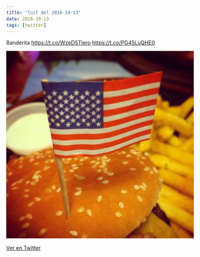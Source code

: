 ```yaml
---
title: "Tuit del 2016-10-13"
date: 2016-10-13
tags: [twitter]
---
```


Banderita https://t.co/WzeD5Tlero https://t.co/PG45LuQHE0

![Imagen](/assets/images/786357275631976448-CumzxiQWIAAbqzq.jpg)

[Ver en Twitter](https://twitter.com/i/web/status/786357275631976448)
